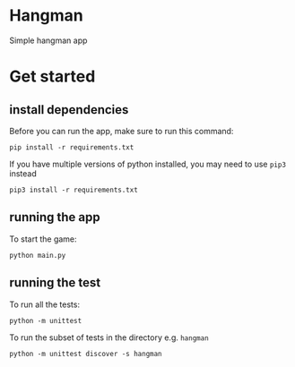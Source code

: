 # Hangman

Simple hangman app

# Get started

## install dependencies

Before you can run the app, make sure to run this command:

```
pip install -r requirements.txt
```

If you have multiple versions of python installed, you may need to use `pip3` instead

```
pip3 install -r requirements.txt
```

## running the app

To start the game:

```
python main.py
```

## running the test

To run all the tests:

```
python -m unittest
```

To run the subset of tests in the directory e.g. `hangman`

```
python -m unittest discover -s hangman
```
